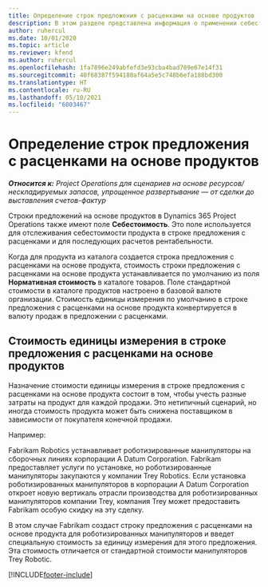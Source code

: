 ```yaml
---
title: Определение строк предложения с расценками на основе продуктов
description: В этом разделе представлена информация о применении себестоимости к строке предложения с расценками на основе продуктов.
author: ruhercul
ms.date: 10/01/2020
ms.topic: article
ms.reviewer: kfend
ms.author: ruhercul
ms.openlocfilehash: 1fa7896e249abfefd3e93cba4bad789e67e14f31
ms.sourcegitcommit: 40f68387f594180af64a5e5c748b6efa188bd300
ms.translationtype: HT
ms.contentlocale: ru-RU
ms.lasthandoff: 05/10/2021
ms.locfileid: "6003467"
---
```

# <a name="costing-product-based-quote-lines"></a>Определение строк предложения с расценками на основе продуктов

_**Относится к:** Project Operations для сценариев на основе ресурсов/нескладируемых запасов, упрощенное развертывание — от сделки до выставления счетов-фактур_


Строки предложений на основе продуктов в Dynamics 365 Project Operations также имеют поле **Себестоимость**. Это поле используется для отслеживания себестоимости продукта в строке предложения с расценками и для последующих расчетов рентабельности.

Когда для продукта из каталога создается строка предложения с расценками на основе продукта, стоимость строки предложения с расценками на основе продукта устанавливается по умолчанию из поля **Нормативная стоимость** в каталоге товаров. Поле стандартной стоимости в каталоге продуктов настроено в базовой валюте организации. Стоимость единицы измерения по умолчанию в строке предложения с расценками на основе продукта конвертируется в валюту продаж в предложении с расценками.

## <a name="unit-cost-on-a-product-based-quote-line"></a>Стоимость единицы измерения в строке предложения с расценками на основе продуктов

Назначение стоимости единицы измерения в строке предложения с расценками на основе продукта состоит в том, чтобы учесть разные затраты на продукт для каждой продажи. Это нетипичный сценарий, но иногда стоимость продукта может быть снижена поставщиком в зависимости от покупателя конечной продажи.

Например:

Fabrikam Robotics устанавливает роботизированные манипуляторы на сборочных линиях корпорации A Datum Corporation. Fabrikam предоставляет услуги по установке, но роботизированные манипуляторы закупаются у компании Trey Robotics. Если установка роботизированных манипуляторов в корпорации A Datum Corporation откроет новую вертикаль отрасли производства для роботизированных манипуляторов компании Trey, компания Trey может предоставить Fabrikam особую скидку на эту сделку.

В этом случае Fabrikam создаст строку предложения с расценками на основе продукта для роботизированных манипуляторов и введет специальную стоимость за единицу измерения для этого предложения. Эта стоимость отличается от стандартной стоимости манипуляторов Trey Robotic.


[!INCLUDE[footer-include](../../includes/footer-banner.md)]